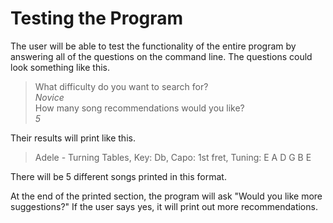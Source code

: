 # Testing the Program

The user will be able to test the functionality of the entire program by answering all of the questions on the command line. The questions could look something like this.

> What difficulty do you want to search for?  
> *Novice*   
> How many song recommendations would you like?  
> *5*   

Their results will print like this.

> Adele - Turning Tables, Key: Db, Capo: 1st fret, Tuning: E A D G B E  

There will be 5 different songs printed in this format.  

At the end of the printed section, the program will ask "Would you like more suggestions?" If the user says yes, it will print out more recommendations.
